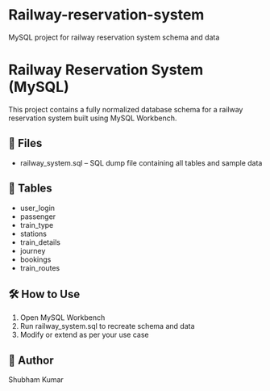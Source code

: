 # Railway-reservation-system
MySQL project for railway reservation system schema and data

# Railway Reservation System (MySQL)

This project contains a fully normalized database schema for a railway reservation system built using MySQL Workbench.

## 📁 Files

- railway_system.sql – SQL dump file containing all tables and sample data

## 🧰 Tables

- user_login
- passenger
- train_type
- stations
- train_details
- journey
- bookings
- train_routes

## 🛠 How to Use

1. Open MySQL Workbench
2. Run railway_system.sql to recreate schema and data
3. Modify or extend as per your use case

## 👤 Author

Shubham Kumar

